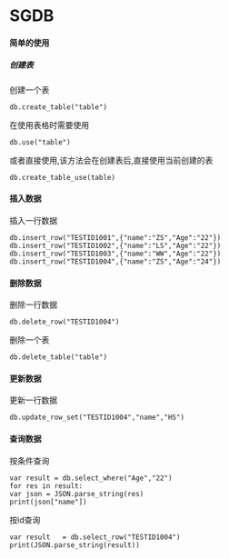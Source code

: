 # SGDB

#### 简单的使用

##### 创建表

创建一个表

```gdscript
db.create_table("table")
```

在使用表格时需要使用

```gdscript
db.use("table")
```

或者直接使用,该方法会在创建表后,直接使用当前创建的表

```gdscript
db.create_table_use(table)
```



#### 插入数据

插入一行数据

```
db.insert_row("TESTID1001",{"name":"ZS","Age":"22"})
db.insert_row("TESTID1002",{"name":"LS","Age":"22"})
db.insert_row("TESTID1003",{"name":"WW","Age":"22"})
db.insert_row("TESTID1004",{"name":"ZS","Age":"24"})
```



#### 删除数据

删除一行数据

```
db.delete_row("TESTID1004")
```

删除一个表

```
db.delete_table("table")
```



#### 更新数据

更新一行数据

```
db.update_row_set("TESTID1004","name","HS")
```



#### 查询数据

按条件查询

```
var result = db.select_where("Age","22")
for res in result:
var json = JSON.parse_string(res)
print(json["name"])
```

按id查询

```
var result   = db.select_row("TESTID1004")
print(JSON.parse_string(result))
```

